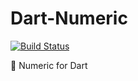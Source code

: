 # Dart-Numeric

[![Build Status](https://travis-ci.com/SudoDotDog/Dart-Numeric.svg?branch=master)](https://travis-ci.com/SudoDotDog/Dart-Numeric)

:1234: Numeric for Dart
